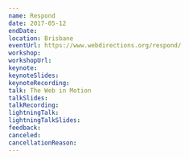 ```yaml
---
name: Respond
date: 2017-05-12
endDate:
location: Brisbane
eventUrl: https://www.webdirections.org/respond/
workshop:
workshopUrl:
keynote:
keynoteSlides:
keynoteRecording:
talk: The Web in Motion
talkSlides:
talkRecording:
lightningTalk:
lightningTalkSlides:
feedback:
canceled:
cancellationReason:
---
```

